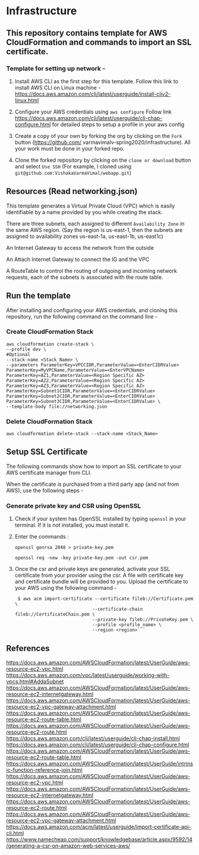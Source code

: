 # Infrastructure

## This repository contains template for AWS CloudFormation and commands to import an SSL certificate.
### Template for setting up network -

1. Install AWS CLI as the first step for this template. 
   Follow this link to install AWS CLI on Linux machine - https://docs.aws.amazon.com/cli/latest/userguide/install-cliv2-linux.html

2. Configure your AWS credentials using ```aws configure```
   Follow link https://docs.aws.amazon.com/cli/latest/userguide/cli-chap-configure.html for detailed steps to setup a profile in your aws config

3. Create a copy of your own by forking the org by clicking on the `Fork` button (https://github.com/    varmavimalv-spring2020/infrastructure). All your work must be done in your forked repo.

4. Clone the forked repository by clicking on the `clone or download` button and select `Use SSH` (For example, I cloned using `git@github.com:VishakaVarmaVimal/webapp.git`)

## Resources (Read networking.json)

This template generates a Virtual Private Cloud (VPC) which is easily identifiable by a name provided by you while creating the stack. 

There are three subnets, each assigned to different `Availability Zone` in the same AWS region. (Say the region is us-east-1, then the subnets are assigned to availability zones us-east-1a, us-east-1b, us-east1c)

An Internet Gateway to access the network from the outside 

An Attach Internet Gateway to connect the IG and the VPC

A RouteTable to control the routing of outgoing and incoming network requests, each of the subnets is associated with the route table.

## Run the template

After installing and configuring your AWS credentials, and cloning this repository, run the following command on the command line -

### Create CloudFormation Stack 

```
aws cloudformation create-stack \
--profile dev \                                                                             #Optional
--stack-name <Stack_Name> \
--parameters ParameterKey=VPCCIDR,ParameterValue=<EnterCIDRValue> ParameterKey=MyVPCName,ParameterValue=<EnterVPCName> ParameterKey=AZ1,ParameterValue=<Region Specific AZ> ParameterKey=AZ2,ParameterValue=<Region Specific AZ> ParameterKey=AZ3,ParameterValue=<Region Specific AZ> ParameterKey=Subnet1CIDR,ParameterValue=<EnterCIDRValue> ParameterKey=Subnet2CIDR,ParameterValue=<EnterCIDRValue> ParameterKey=Subnet3CIDR,ParameterValue=<EnterCIDRValue> \
--template-body file://networking.json
```

### Delete CloudFormation Stack 

```aws cloudformation delete-stack --stack-name <Stack_Name>```


## Setup SSL Certificate

The following commands show how to import an SSL certificate to your AWS certificate manager from CLI.

When the certificate is purchased from a third party app (and not from AWS), use the following steps -

### Generate private key and CSR using OpenSSL

1. Check if your system has OpenSSL installed by typing ```openssl``` in your terminal. If it is not      installed, you must install it.
2. Enter the commands :

   ```openssl genrsa 2048 > private-key.pem```
   
   ```openssl req -new -key private-key.pem -out csr.pem```

3. Once the csr and private keys are generated, activate your SSL certificate from your provider using the csr. A file with certificate key and certificate bundle will be provided to you. Upload the certificate to your AWS using the following command -

   ```
  	$ aws acm import-certificate --certificate fileb://Certificate.pem \           
                                --certificate-chain fileb://CertificateChain.pem \
                                --private-key fileb://PrivateKey.pem \
                                --profile <profile_name> \
                                --region <region>```
   ```


## References 

https://docs.aws.amazon.com/AWSCloudFormation/latest/UserGuide/aws-resource-ec2-vpc.html
https://docs.aws.amazon.com/vpc/latest/userguide/working-with-vpcs.html#AddaSubnet
https://docs.aws.amazon.com/AWSCloudFormation/latest/UserGuide/aws-resource-ec2-internetgateway.html
https://docs.aws.amazon.com/AWSCloudFormation/latest/UserGuide/aws-resource-ec2-vpc-gateway-attachment.html
https://docs.aws.amazon.com/AWSCloudFormation/latest/UserGuide/aws-resource-ec2-route-table.html
https://docs.aws.amazon.com/AWSCloudFormation/latest/UserGuide/aws-resource-ec2-route.html
https://docs.aws.amazon.com/cli/latest/userguide/cli-chap-install.html
https://docs.aws.amazon.com/cli/latest/userguide/cli-chap-configure.html
https://docs.aws.amazon.com/AWSCloudFormation/latest/UserGuide/aws-resource-ec2-route-table.html
https://docs.aws.amazon.com/AWSCloudFormation/latest/UserGuide/intrinsic-function-reference-join.html
https://docs.aws.amazon.com/AWSCloudFormation/latest/UserGuide/aws-resource-ec2-vpc.html
https://docs.aws.amazon.com/AWSCloudFormation/latest/UserGuide/aws-resource-ec2-internetgateway.html
https://docs.aws.amazon.com/AWSCloudFormation/latest/UserGuide/aws-resource-ec2-route.html
https://docs.aws.amazon.com/AWSCloudFormation/latest/UserGuide/aws-resource-ec2-vpc-gateway-attachment.html
https://docs.aws.amazon.com/acm/latest/userguide/import-certificate-api-cli.html
https://www.namecheap.com/support/knowledgebase/article.aspx/9592/14/generating-a-csr-on-amazon-web-services-aws/